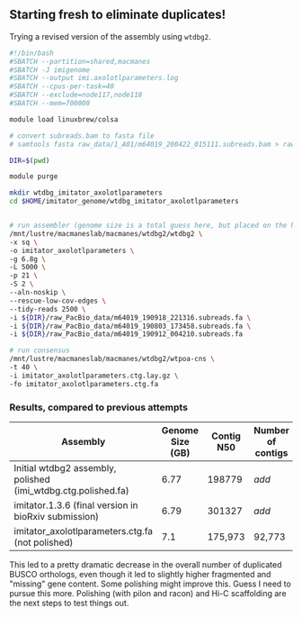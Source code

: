 ## Starting fresh to eliminate duplicates!

Trying a revised version of the assembly using `wtdbg2`.

```bash
#!/bin/bash
#SBATCH --partition=shared,macmanes
#SBATCH -J imigenome
#SBATCH --output imi.axolotlparameters.log
#SBATCH --cpus-per-task=40
#SBATCH --exclude=node117,node118
#SBATCH --mem=700000

module load linuxbrew/colsa

# convert subreads.bam to fasta file
# samtools fasta raw_data/1_A01/m64019_200422_015111.subreads.bam > raw_data/S_parvus_smrtcell_1.fasta

DIR=$(pwd)

module purge

mkdir wtdbg_imitator_axolotlparameters
cd $HOME/imitator_genome/wtdbg_imitator_axolotlparameters


# run assembler (genome size is a total guess here, but placed on the high end)
/mnt/lustre/macmaneslab/macmanes/wtdbg2/wtdbg2 \
-x sq \
-o imitator_axolotlparameters \
-g 6.8g \
-L 5000 \
-p 21 \
-S 2 \
--aln-noskip \
--rescue-low-cov-edges \
--tidy-reads 2500 \
-i ${DIR}/raw_PacBio_data/m64019_190918_221316.subreads.fa \
-i ${DIR}/raw_PacBio_data/m64019_190803_173458.subreads.fa \
-i ${DIR}/raw_PacBio_data/m64019_190912_004210.subreads.fa

# run consensus
/mnt/lustre/macmaneslab/macmanes/wtdbg2/wtpoa-cns \
-t 40 \
-i imitator_axolotlparameters.ctg.lay.gz \
-fo imitator_axolotlparameters.ctg.fa
```

### Results, compared to previous attempts

Assembly | Genome Size (GB) | Contig N50 | Number of contigs | BUSCO 
--- | --- | --- | --- | ---
Initial wtdbg2 assembly, polished (imi_wtdbg.ctg.polished.fa) | 6.77 | 198779 | *add* | C:92.3%[S:75.4%,D:16.9%],F:4.6%,M:3.1%,n:3950
imitator.1.3.6 (final version in bioRxiv submission) | 6.79 | 301327 | *add* | C:92.7%[S:73.6%,D:19.1%],F:4.3%,M:3.0%,n:3950
imitator_axolotlparameters.ctg.fa (not polished) | 7.1 | 175,973 | 92,773 | C:90.6%[S:88.1%,D:2.5%],F:4.8%,M:4.6%,n:3950

This led to a pretty dramatic decrease in the overall number of duplicated BUSCO orthologs, even though it led to slightly higher fragmented and "missing" gene content. Some polishing might improve this. Guess I need to pursue this more. Polishing (with pilon and racon) and Hi-C scaffolding are the next steps to test things out.


